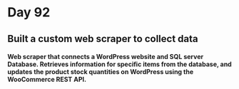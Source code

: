 # Day 92
##  Built a custom web scraper to collect data

#### Web scraper that connects a WordPress website and SQL server Database. Retrieves information for specific items from the database, and updates the product stock quantities on WordPress using the WooCommerce REST API.
